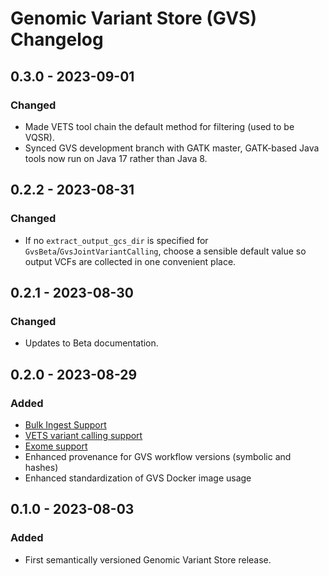 # Genomic Variant Store (GVS) Changelog

## 0.3.0 - 2023-09-01

### Changed

- Made VETS tool chain the default method for filtering (used to be VQSR).
- Synced GVS development branch with GATK master, GATK-based Java tools now run on Java 17 rather than Java 8.

## 0.2.2 - 2023-08-31

### Changed

- If no `extract_output_gcs_dir` is specified for `GvsBeta`/`GvsJointVariantCalling`, choose a sensible default value so output VCFs are collected in one convenient place.

## 0.2.1 - 2023-08-30

### Changed

- Updates to Beta documentation.

## 0.2.0 - 2023-08-29

### Added

- [Bulk Ingest Support](./gvs-bulk-ingest-details.md)
- [VETS variant calling support](https://github.com/broadinstitute/gatk/blob/ah_var_store/scripts/variantstore/docs/release_notes/VETS_Release.pdf)
- [Exome support](./RUNNING_EXOMES_ON_GVS.md)
- Enhanced provenance for GVS workflow versions (symbolic and hashes)
- Enhanced standardization of GVS Docker image usage


## 0.1.0 - 2023-08-03

### Added

- First semantically versioned Genomic Variant Store release.
